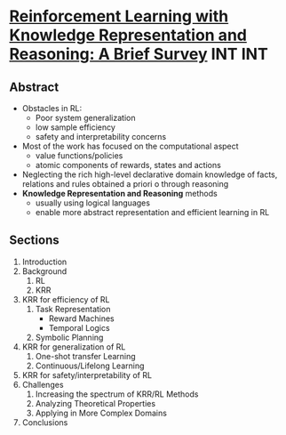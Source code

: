 # [Reinforcement Learning with Knowledge Representation and Reasoning: A Brief Survey](https://arxiv.org/pdf/2304.12090) INT INT

## Abstract

* Obstacles in RL:
  * Poor system generalization
  * low sample efficiency
  * safety and interpretability concerns
* Most of the work has focused on the computational aspect
  * value functions/policies
  * atomic components of rewards, states and actions
* Neglecting the rich high-level declarative domain knowledge of facts, relations and rules obtained a priori o through reasoning
* __Knowledge Representation and Reasoning__ methods
  * usually using logical languages
  * enable more abstract representation and efficient learning in RL

## Sections

1. Introduction
2. Background
   1. RL
   2. KRR
3. KRR for efficiency of RL
   1. Task Representation
      * Reward Machines
      * Temporal Logics
   2. Symbolic Planning
4. KRR for generalization of RL
   1. One-shot transfer Learning
   2. Continuous/Lifelong Learning
5. KRR for safety/interpretability of RL
6. Challenges
   1. Increasing the spectrum of KRR/RL Methods
   2. Analyzing Theoretical Properties
   3. Applying in More Complex Domains
7. Conclusions